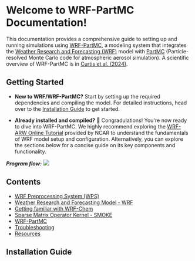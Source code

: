 # Welcome to WRF-PartMC Documentation!

This documentation provides a comprehensive guide to setting up and running simulations using 
[WRF-PartMC](https://github.com/open-atmos/wrf-partmc), a modeling system that integrates the 
[Weather Research and Forecasting (WRF)](https://www.mmm.ucar.edu/models/wrf) model with 
[PartMC](https://github.com/compdyn/partmc) (Particle-resolved Monte Carlo code for 
atmospheric aerosol simulation). A scientific overview of WRF-PartMC is in 
[Curtis et al. (2024)](https://egusphere.copernicus.org/preprints/2024/egusphere-2024-825/).

## Getting Started
* **New to WRF/WRF-PartMC?** Start by setting up the required dependencies and compiling the model. 
For detailed instructions, head over to the [Installation Guide](#installation-guide) to get started.

* **Already installed and compiled?** 🎉 Congradulations! You're now 
ready to dive into WRF-PartMC. We highly recommend 
exploring the [WRF-ARW Online Tutorial](https://www2.mmm.ucar.edu/wrf/OnLineTutorial/Introduction/index.php) 
provided by NCAR to understand the fundamentals of WRF model setup and configuration. Alternatively, you can 
explore the sections below for a concise guide on its key components and functionality. 

_**Program flow:**_
![](assets/img/anthro_emis.png)

## Contents
* [WRF Preprocessing System (WPS)](wps.md)
* [Weather Research and Forecasting Model - WRF](wrf.md)
* [Getting familiar with WRF-Chem](wrf-chem.md)
* [Sparse Matrix Operator Kernel - SMOKE](smoke.md)
* [WRF-PartMC](wrf-partmc.md)
* [Troubleshooting](troubleshooting.md)
* [Resources](resources.md)

## Installation Guide